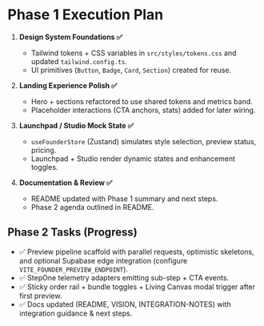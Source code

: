 # Phase 1 Execution Plan

1. **Design System Foundations ✅**
   - Tailwind tokens + CSS variables in `src/styles/tokens.css` and updated `tailwind.config.ts`.
   - UI primitives (`Button`, `Badge`, `Card`, `Section`) created for reuse.

2. **Landing Experience Polish ✅**
   - Hero + sections refactored to use shared tokens and metrics band.
   - Placeholder interactions (CTA anchors, stats) added for later wiring.

3. **Launchpad / Studio Mock State ✅**
   - `useFounderStore` (Zustand) simulates style selection, preview status, pricing.
   - Launchpad + Studio render dynamic states and enhancement toggles.

4. **Documentation & Review ✅**
   - README updated with Phase 1 summary and next steps.
   - Phase 2 agenda outlined in README.

## Phase 2 Tasks (Progress)
- ✅ Preview pipeline scaffold with parallel requests, optimistic skeletons, and optional Supabase edge integration (configure `VITE_FOUNDER_PREVIEW_ENDPOINT`).
- ✅ StepOne telemetry adapters emitting sub-step + CTA events.
- ✅ Sticky order rail + bundle toggles + Living Canvas modal trigger after first preview.
- ✅ Docs updated (README, VISION, INTEGRATION-NOTES) with integration guidance & next steps.
